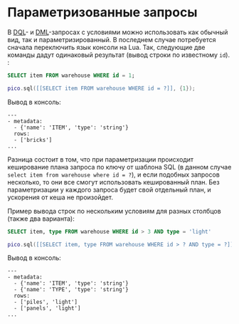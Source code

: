# Параметризованные запросы

В [DQL](dql.md)- и [DML](dml.md)-запросах с условиями можно использовать
как обычный вид, так и параметризированный. В последнем случае
потребуется сначала переключить язык консоли на Lua. Так, следующие две
команды дадут одинаковый результат (вывод строки по известному `id`). :

```sql
SELECT item FROM warehouse WHERE id = 1;
```

```lua
pico.sql([[SELECT item FROM warehouse WHERE id = ?]], {1});
```

Вывод в консоль:

```
---
- metadata:
  - {'name': 'ITEM', 'type': 'string'}
  rows:
  - ['bricks']
...
```

Разница состоит в том, что при параметризации происходит кеширование
плана запроса по ключу от шаблона SQL (в данном случае `select item
from warehouse where id = ?`), и если подобных запросов несколько,
то они все смогут использовать кешированный план. Без параметризации у
каждого запроса будет свой отдельный план, и ускорения от кеша не
произойдет.

Пример вывода строк по нескольким условиям для разных столбцов (также
два варианта):

```sql
SELECT item, type FROM warehouse WHERE id > 3 AND type = 'light'
```

```lua
pico.sql([[SELECT item, type FROM warehouse WHERE id > ? AND type = ?]], {3, 'light'});
```

Вывод в консоль:

```
---
- metadata:
  - {'name': 'ITEM', 'type': 'string'}
  - {'name': 'TYPE', 'type': 'string'}
  rows:
  - ['piles', 'light']
  - ['panels', 'light']
...
```
